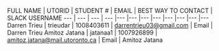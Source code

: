  FULL NAME     |  UTORID  |  STUDENT # |              EMAIL              | BEST WAY TO CONTACT |   SLACK USERNAME
 --- | --- | --- | --- |--- |--- |--- |--- |--- |--- |--- |---
Darren Trieu   | trieudar | 1008403611 | darrentrieu03@gmail.com         |      Email          |    Darren Trieu
Amitoz Jatana  | jatanaa1 | 1007926899 | amitoz.jatana@mail.utoronto.ca  |      Email          |    Amitoz Jatana
